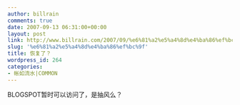 ```yaml
---
author: billrain
comments: true
date: 2007-09-13 06:31:00+00:00
layout: post
link: http://www.billrain.com/2007/09/%e6%81%a2%e5%a4%8d%e4%ba%86%ef%bc%9f/
slug: '%e6%81%a2%e5%a4%8d%e4%ba%86%ef%bc%9f'
title: 恢复了？
wordpress_id: 264
categories:
- 帐如流水|COMMON
---
```


BLOGSPOT暂时可以访问了，是抽风么？  

